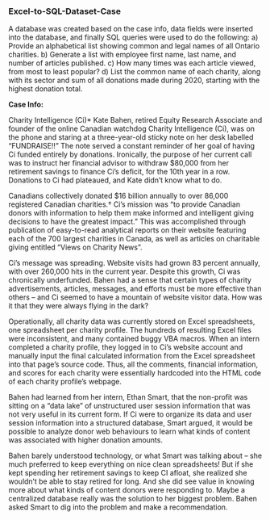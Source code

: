 ### Excel-to-SQL-Dataset-Case

A database was created based on the case info, data fields were inserted into the database, and finally SQL queries were used to do the following:
a) Provide an alphabetical list showing common and legal names of all Ontario charities.
b) Generate a list with employee first name, last name, and number of articles published.
c) How many times was each article viewed, from most to least popular?
d) List the common name of each charity, along with its sector and sum of all donations made during 2020, starting with the highest donation total.

**Case Info:**

Charity Intelligence (Ci)* Kate Bahen, retired Equity Research Associate and founder of the online Canadian watchdog Charity Intelligence (Ci), was on the phone and staring at a three-year-old sticky note on her desk labelled “FUNDRAISE!!” The note served a constant reminder of her goal of having Ci funded entirely by donations. Ironically, the purpose of her current call was to instruct her financial advisor to withdraw $80,000 from her retirement savings to finance Ci’s deficit, for the 10th year in a row. Donations to Ci had plateaued, and Kate didn’t know what to do.

Canadians collectively donated $16 billion annually to over 86,000 registered Canadian charities.† Ci’s mission was “to provide Canadian donors with information to help them make informed and intelligent giving decisions to have the greatest impact.” This was accomplished through publication of easy-to-read analytical reports on their website featuring each of the 700 largest charities in Canada, as well as articles on charitable giving entitled “Views on Charity News”. 

Ci’s message was spreading. Website visits had grown 83 percent annually, with over 260,000 hits in the current year. Despite this growth, Ci was chronically underfunded. Bahen had a sense that certain types of charity advertisements, articles, messages, and efforts must be more effective than others – and Ci seemed to have a mountain of website visitor data. How was it that they were always flying in the dark? 

Operationally, all charity data was currently stored on Excel spreadsheets, one spreadsheet per charity profile. The hundreds of resulting Excel files were inconsistent, and many contained buggy VBA macros. When an intern completed a charity profile, they logged in to Ci’s website account and manually input the final calculated information from the Excel spreadsheet into that page’s source code. Thus, all the comments, financial information, and scores for each charity were essentially hardcoded into the HTML code of each charity profile’s webpage. 

Bahen had learned from her intern, Ethan Smart, that the non-profit was sitting on a “data lake” of unstructured user session information that was not very useful in its current form. If Ci were to organize its data and user session information into a structured database, Smart argued, it would be possible to analyze donor web behaviours to learn what kinds of content was associated with higher donation amounts. 

Bahen barely understood technology, or what Smart was talking about – she much preferred to keep everything on nice clean spreadsheets! But if she kept spending her retirement savings to keep CI afloat, she realized she wouldn’t be able to stay retired for long. And she did see value in knowing more about what kinds of content donors were responding to. Maybe a centralized database really was the solution to her biggest problem. Bahen asked Smart to dig into the problem and make a recommendation.
